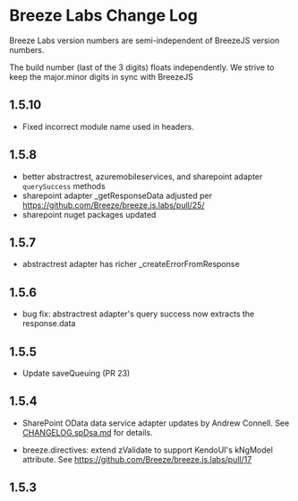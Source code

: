 Breeze Labs Change Log
==========================================

Breeze Labs version numbers are semi-independent of BreezeJS version numbers.

The build number (last of the 3 digits) floats independently. We strive to keep the major.minor digits in sync with BreezeJS

1.5.10
---------------------

- Fixed incorrect module name used in headers. 

1.5.8
---------------------

- better abstractrest, azuremobileservices, and sharepoint adapter `querySuccess` methods
- sharepoint adapter _getResponseData adjusted per https://github.com/Breeze/breeze.js.labs/pull/25/
- sharepoint nuget packages updated

1.5.7
---------------------

- abstractrest adapter has richer _createErrorFromResponse

1.5.6
---------------------

- bug fix: abstractrest adapter's query success now extracts the response.data


1.5.5
---------------------

- Update saveQueuing (PR 23)


1.5.4
---------------------

- SharePoint OData data service adapter updates by Andrew Connell. See [CHANGELOG.spDsa.md](https://github.com/Breeze/breeze.js.labs/blob/master/CHANGELOG.spDsa.md "SharePoint Adapter Change Log") for details.

- breeze.directives: extend zValidate to support KendoUI's kNgModel attribute. See https://github.com/Breeze/breeze.js.labs/pull/17

1.5.3
----------------------

